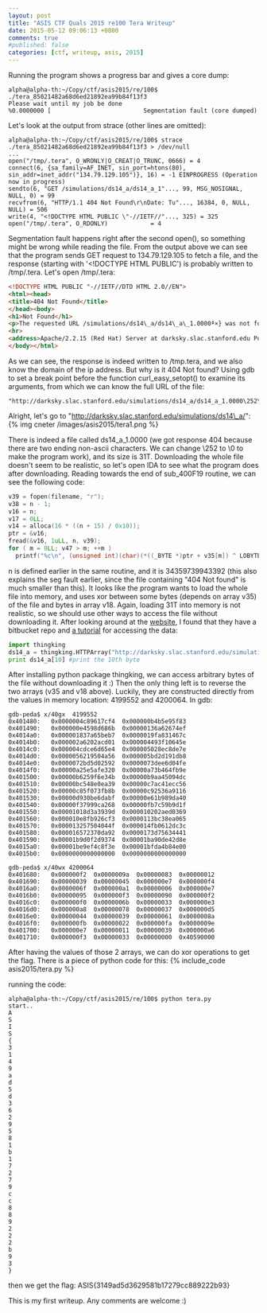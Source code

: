 ```yaml
---
layout: post
title: "ASIS CTF Quals 2015 re100 Tera Writeup"
date: 2015-05-12 09:06:13 +0800
comments: true
#published: false
categories: [ctf, writeup, asis, 2015]
---
```

Running the program shows a progress bar and gives a core dump:
```
alpha@alpha-th:~/Copy/ctf/asis2015/re/100$ ./tera_85021482a68d6ed21892ea99b84f13f3
Please wait until my job be done 
%0.0000000 [                          Segmentation fault (core dumped)
```
Let's look at the output from strace (other lines are omitted):
<!-- more -->
```
alpha@alpha-th:~/Copy/ctf/asis2015/re/100$ strace ./tera_85021482a68d6ed21892ea99b84f13f3 > /dev/null 
...
open("/tmp/.tera", O_WRONLY|O_CREAT|O_TRUNC, 0666) = 4
connect(6, {sa_family=AF_INET, sin_port=htons(80), sin_addr=inet_addr("134.79.129.105")}, 16) = -1 EINPROGRESS (Operation now in progress)
sendto(6, "GET /simulations/ds14_a/ds14_a_1"..., 99, MSG_NOSIGNAL, NULL, 0) = 99
recvfrom(6, "HTTP/1.1 404 Not Found\r\nDate: Tu"..., 16384, 0, NULL, NULL) = 506
write(4, "<!DOCTYPE HTML PUBLIC \"-//IETF//"..., 325) = 325
open("/tmp/.tera", O_RDONLY)            = 4
```
Segmentation fault happens right after the second open(), so something might be wrong while reading the file. From the output above we can see that the program sends GET request to 134.79.129.105 to fetch a file, and the response (starting with '<\!DOCTYPE HTML PUBLIC') is probably written to /tmp/.tera. Let's open /tmp/.tera:

```html
<!DOCTYPE HTML PUBLIC "-//IETF//DTD HTML 2.0//EN">
<html><head>
<title>404 Not Found</title>
</head><body>
<h1>Not Found</h1>
<p>The requested URL /simulations/ds14\_a/ds14\_a\_1.0000ª×} was not found on this server.</p>
<hr>
<address>Apache/2.2.15 (Red Hat) Server at darksky.slac.stanford.edu Port 80</address>
</body></html>
```
As we can see, the response is indeed written to /tmp.tera, and we also know the domain of the ip address. But why is it 404 Not found?
Using gdb to set a break point before the function curl\_easy\_setopt() to examine its arguments, from which we can know the full URL of the file:
```
"http://darksky.slac.stanford.edu/simulations/ds14_a/ds14_a_1.0000\252\327}"
```
Alright, let's go to "http://darksky.slac.stanford.edu/simulations/ds14\_a/":
{% img cneter /images/asis2015/tera1.png  %}

There is indeed a file called ds14\_a\_1.0000 (we got response 404 because there are two ending non-ascii characters. We can change \252 to \0 to make the program work), and its size is 31T. Downloading the whole file doesn't seem to be realistic, so let's open IDA to see what the program does after downloading. 
Reading towards the end of sub\_400F19 routine, we can see the following code:
``` c
v39 = fopen(filename, "r");
v38 = n - 1;
v16 = n;
v17 = 0LL;
v14 = alloca(16 * ((n + 15) / 0x10));
ptr = &v16;
fread(&v16, 1uLL, n, v39);
for ( m = 0LL; v47 > m; ++m )
  printf("%c\n", (unsigned int)(char)(*((_BYTE *)ptr + v35[m]) ^ LOBYTE(v18[m])));
```
n is defined earlier in the same routine, and it is 34359739943392 (this also explains the seg fault earlier, since the file containing "404 Not found" is much smaller than this). It looks like the program wants to load the whole file into memory, and uses xor between some bytes (depends on array v35) of the file and bytes in array v18. Again, loading 31T into memory is not realistic, so we should use other ways to access the file without downloading it. After looking around at the [website](http://darksky.slac.stanford.edu/), I found that they have a bitbucket repo and [a tutorial](https://bitbucket.org/darkskysims/data_release#markdown-header-python-based-exploration) for accessing the data:
``` python
import thingking
ds14_a = thingking.HTTPArray("http://darksky.slac.stanford.edu/simulations/ds14_a/ds14_a_1.0000")
print ds14_a[10] #print the 10th byte
```
After installing python package thingking, we can access arbitrary bytes of the file without downloading it :)
Then the only thing left is to reverse the two arrays (v35 and v18 above). Luckily, they are constructed directly from the values in memory location: 4199552 and 4200064. In gdb:
``` plain
gdb-peda$ x/40gx  4199552
0x401480:	0x0000004c89617cf4	0x000000b4b5e95f83
0x401490:	0x000000e4598d686b	0x00000136a62674ef
0x4014a0:	0x000001837a65beb7	0x0000019fa831467c
0x4014b0:	0x000002a6202acd01	0x000004493f10645e
0x4014c0:	0x000004cdce6d65e4	0x000005028ec8de7e
0x4014d0:	0x0000056219504a56	0x000005bd2d191db8
0x4014e0:	0x0000072bd5d02592	0x0000073dee6d04fe
0x4014f0:	0x00000a25e5afe320	0x00000a73b464fb9e
0x401500:	0x00000b6259f6e34b	0x00000b9aa45094dc
0x401510:	0x00000bc548e0ea39	0x00000c7ac41ecc56
0x401520:	0x00000c85f073fb8b	0x00000c92536a9116
0x401530:	0x00000d930be6dabf	0x00000e61b989da40
0x401540:	0x00000f37999ca268	0x00000fb7c59b9d1f
0x401550:	0x00001018d3a3939d	0x000010202aed0369
0x401560:	0x000010e8fb926cf3	0x0000113bc38ea065
0x401570:	0x000013257504044f	0x000014fb0612dc3c
0x401580:	0x000016572370da92	0x0000173d75634441
0x401590:	0x00001b9d0f2d9374	0x00001ba90de42d8e
0x4015a0:	0x00001be9ef4c8f3e	0x00001bfda4b84e00
0x4015b0:	0x0000000000000000	0x0000000000000000

gdb-peda$ x/40wx 4200064
0x401680:	0x000000f2	0x0000009a	0x00000083	0x00000012
0x401690:	0x00000039	0x00000045	0x000000e7	0x000000f4
0x4016a0:	0x0000006f	0x000000a1	0x00000006	0x000000e7
0x4016b0:	0x00000095	0x000000f3	0x00000090	0x000000f2
0x4016c0:	0x000000f0	0x0000006b	0x00000033	0x000000e3
0x4016d0:	0x000000a8	0x00000078	0x00000037	0x000000d5
0x4016e0:	0x00000044	0x00000039	0x00000061	0x0000008a
0x4016f0:	0x000000fb	0x00000022	0x000000fa	0x0000009e
0x401700:	0x000000e7	0x00000011	0x00000039	0x000000a6
0x401710:	0x000000f3	0x00000033	0x00000000	0x40590000
```

After having the values of those 2 arrays, we can do xor operations to get the flag. There is a piece of python code for this:
{% include_code asis2015/tera.py %}

running the code:

```
alpha@alpha-th:~/Copy/ctf/asis2015/re/100$ python tera.py 
start..
A
S
I
S
{
3
1
4
9
a
d
5
d
3
6
2
9
5
8
1
b
1
7
2
7
9
c
c
8
8
9
2
2
2
b
9
3
}
```
then we get the flag: ASIS{3149ad5d3629581b17279cc889222b93}

This is my first writeup. Any comments are welcome :)
